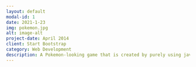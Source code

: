 ```yaml
---
layout: default
modal-id: 1
date: 2021-1-23
img: pokemon.jpg
alt: image-alt
project-date: April 2014
client: Start Bootstrap
category: Web Development
description: A Pokemon-looking game that is created by purely using javascript, html and css. Audio and animation are included using howl and gsap in order to simulate battle sequence.
---
```


